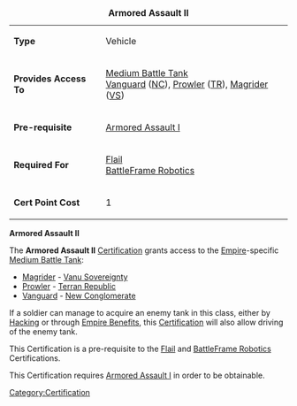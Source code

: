 <table>
<caption><strong>Armored Assault II</strong></caption>
<tbody>
<tr class="odd">
<td><p><strong>Type</strong></p></td>
<td><p>Vehicle</p></td>
</tr>
<tr class="even">
<td><p><strong>Provides Access To</strong></p></td>
<td><p><a href="Medium_Battle_Tank.md" title="wikilink">Medium Battle Tank</a><br />
<a href="Vanguard.md" title="wikilink">Vanguard</a> (<a href="New_Conglomerate.md" title="wikilink">NC</a>), <a href="Prowler.md" title="wikilink">Prowler</a> (<a href="Terran_Republic.md" title="wikilink">TR</a>), <a href="Magrider.md" title="wikilink">Magrider</a> (<a href="Vanu_Sovereignty.md" title="wikilink">VS</a>)</p></td>
</tr>
<tr class="odd">
<td><p><strong>Pre-requisite</strong></p></td>
<td><p><a href="Armored_Assault_I.md" title="wikilink">Armored Assault I</a></p></td>
</tr>
<tr class="even">
<td><p><strong>Required For</strong></p></td>
<td><p><a href="Flail.md" title="wikilink">Flail</a><br />
<a href="BattleFrame_Robotics.md" title="wikilink">BattleFrame Robotics</a></p></td>
</tr>
<tr class="odd">
<td><p><strong>Cert Point Cost</strong></p></td>
<td><p>1</p></td>
</tr>
</tbody>
</table>

**Armored Assault II**

The **Armored Assault II** [Certification](Certification.md "wikilink")
grants access to the [Empire](Empire.md "wikilink")-specific [Medium Battle
Tank](Medium_Battle_Tank.md "wikilink"):

- [Magrider](Magrider.md "wikilink") - [Vanu
  Sovereignty](Vanu_Sovereignty.md "wikilink")
- [Prowler](Prowler.md "wikilink") - [Terran
  Republic](Terran_Republic.md "wikilink")
- [Vanguard](Vanguard.md "wikilink") - [New
  Conglomerate](New_Conglomerate.md "wikilink")

If a soldier can manage to acquire an enemy tank in this class, either
by [Hacking](Hack.md "wikilink") or through [Empire
Benefits](Empire_Benefit.md "wikilink"), this
[Certification](Certification.md "wikilink") will also allow driving of the
enemy tank.

This Certification is a pre-requisite to the
[Flail](</Flail_(Certification)> "wikilink") and [BattleFrame
Robotics](</BFR_(Certification)> "wikilink") Certifications.

This Certification requires [Armored Assault
I](Armored_Assault_I.md "wikilink") in order to be obtainable.

[Category:Certification](Category:Certification.md "wikilink")
